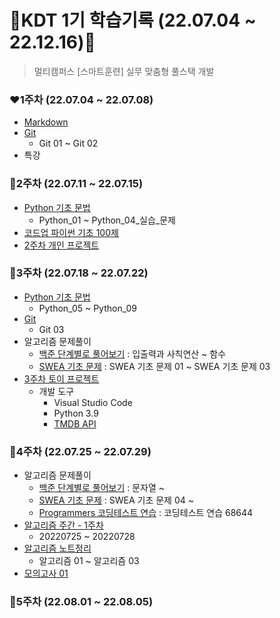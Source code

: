 # 🎀KDT 1기 학습기록 (22.07.04 ~ 22.12.16)🎀

> 멀티캠퍼스 [스마트훈련] 실무 맞춤형 풀스택 개발

### ❤**1주차** (22.07.04 ~ 22.07.08)
- [Markdown](https://github.com/jelly12paw/TIL/tree/main/Markdown)
- [Git](https://github.com/jelly12paw/TIL/tree/main/Git)
  - Git 01 ~ Git 02
- 특강

### 🧡**2주차** (22.07.11 ~ 22.07.15)
- [Python 기초 문법](https://github.com/jelly12paw/TIL/tree/main/Python)
  - Python_01 ~ Python_04_실습_문제
- [코드업 파이썬 기초 100제](https://github.com/jelly12paw/Algorithm/tree/main/CodeUp)
- [2주차 개인 프로젝트](https://github.com/jelly12paw/01-PJT-01/tree/master/1%ED%9A%8C%EC%B0%A8/%EB%B0%95%ED%98%9C%EC%A7%84)

### 💛**3주차** (22.07.18 ~ 22.07.22)
- [Python 기초 문법](https://github.com/jelly12paw/TIL/tree/main/Python)
  - Python_05 ~ Python_09
- [Git](https://github.com/jelly12paw/TIL/tree/main/Git)
  - Git 03
- 알고리즘 문제풀이
  - [백준 단계별로 풀어보기](https://github.com/jelly12paw/Algorithm/tree/main/BAEKJOON) : 입출력과 사칙연산 ~ 함수
  - [SWEA 기초 문제](https://github.com/jelly12paw/Algorithm/tree/main/SWEA) : SWEA 기초 문제 01 ~ SWEA 기초 문제 03
- [3주차 토이 프로젝트](https://github.com/jelly12paw/01-PJT-02/tree/main/1%ED%9A%8C%EC%B0%A8/%EB%B0%95%ED%98%9C%EC%A7%84)
  - 개발 도구
    - Visual Studio Code
    - Python 3.9
    - [TMDB API](https://developers.themoviedb.org/3/getting-started/introduction)
    
### 💚**4주차** (22.07.25 ~ 22.07.29)
- 알고리즘 문제풀이
  - [백준 단계별로 풀어보기](https://github.com/jelly12paw/Algorithm/tree/main/BAEKJOON) : 문자열 ~ 
  - [SWEA 기초 문제](https://github.com/jelly12paw/Algorithm/tree/main/SWEA) : SWEA 기초 문제 04 ~ 
  - [Programmers 코딩테스트 연습](https://github.com/jelly12paw/Algorithm/tree/main/Programmers) : 코딩테스트 연습 68644
- [알고리즘 주간 - 1주차](https://github.com/jelly12paw/01-ALGORITHM/tree/master/1%ED%9A%8C%EC%B0%A8/%EB%B0%95%ED%98%9C%EC%A7%84)
  - 20220725 ~ 20220728
- [알고리즘 노트정리](https://github.com/jelly12paw/TIL/tree/main/Python)
  - 알고리즘 01 ~ 알고리즘 03
- [모의고사 01](https://github.com/jelly12paw/01-PJT-03/tree/master/1%ED%9A%8C%EC%B0%A8/%EB%B0%95%ED%98%9C%EC%A7%84)

### 💙**5주차** (22.08.01 ~ 22.08.05)
    

